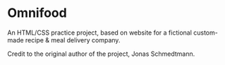 # Omnifood

An HTML/CSS practice project, based on website for a fictional custom-made recipe & meal delivery company.

Credit to the original author of the project, Jonas Schmedtmann.
